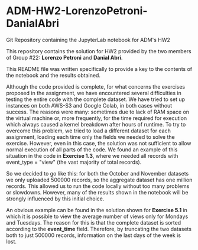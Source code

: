 # ADM-HW2-LorenzoPetroni-DanialAbri
Git Repository containing the JupyterLab notebook for ADM's HW2

This repository contains the solution for HW2 provided by the two members of Group #22: **Lorenzo Petroni** and **Danial Abri**.

This README file was written specifically to provide a key to the contents of the notebook and the results obtained.

Although the code provided is complete, for what concerns the exercises proposed in the assignment, we have encountered several difficulties in testing the entire code with the complete dataset.
We have tried to set up instances on both AWS-S3 and Google Colab, in both cases without success.
The reasons were many: sometimes due to lack of RAM space on the virtual machine or, more frequently, for the time required for execution which always caused a kernel breakdown after hours of runtime.
To try to overcome this problem, we tried to load a different dataset for each assignment, loading each time only the fields we needed to solve the exercise.
However, even in this case, the solution was not sufficient to allow normal execution of all parts of the code.
We found an example of this situation in the code in **Exercise 1.3**, where we needed all records with event_type = "view" (the vast majority of total records).

So we decided to go like this: for both the October and November datasets we only uploaded 500000 records, so the aggregate dataset has one million records.
This allowed us to run the code locally without too many problems or slowdowns. 
However, many of the results shown in the notebook will be strongly influenced by this initial choice.

An obvious example can be found in the solution shown for **Exercise 5.1** in which it is possible to view the average number of views only for Mondays and Tuesdays.
The reason for this is that the complete dataset is sorted according to the **event_time** field. 
Therefore, by truncating the two datasets both to just 500000 records, information on the last days of the week is lost.
